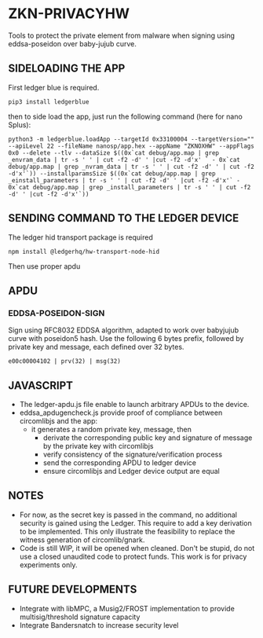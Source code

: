 #  ZKN-PRIVACYHW

Tools to protect the private element from malware when signing using eddsa-poseidon over baby-jujub curve.


## SIDELOADING THE APP

First ledger blue is required.

```
pip3 install ledgerblue
```

then to side load the app, just run the following command (here for nano Splus):

```
python3 -m ledgerblue.loadApp --targetId 0x33100004 --targetVersion="" --apiLevel 22 --fileName nanosp/app.hex --appName "ZKNOXHW" --appFlags 0x0 --delete --tlv --dataSize $((0x`cat debug/app.map | grep _envram_data | tr -s ' ' | cut -f2 -d' ' |cut -f2 -d'x' ` - 0x`cat debug/app.map | grep _nvram_data | tr -s ' ' | cut -f2 -d' ' | cut -f2 -d'x'`)) --installparamsSize $((0x`cat debug/app.map | grep _einstall_parameters | tr -s ' ' | cut -f2 -d' ' |cut -f2 -d'x'` - 0x`cat debug/app.map | grep _install_parameters | tr -s ' ' | cut -f2 -d' ' |cut -f2 -d'x'`))

```



## SENDING COMMAND TO THE LEDGER DEVICE

The ledger hid transport package is required

```
npm install @ledgerhq/hw-transport-node-hid
```

Then use proper apdu 

## APDU

### EDDSA-POSEIDON-SIGN

Sign using RFC8032 EDDSA algorithm, adapted to work over babyjujub curve with poseidon5 hash. Use the following 6 bytes prefix, followed by private key and message, each defined over 32 bytes.

```
e00c00004102 | prv(32) | msg(32)
```


## JAVASCRIPT

- The ledger-apdu.js file enable to launch arbitrary APDUs to the device.
- eddsa_apdugencheck.js provide proof of compliance between circomlibjs and the app:
    - it generates a random private key, message, then
        - derivate the corresponding public key and signature of message by the private key with circomlibjs
        - verify consistency of the signature/verification process
        - send the corresponding APDU to ledger device
        - ensure circomlibjs and Ledger device output are equal 



## NOTES

- For now, as the secret key is passed in the command, no additional security is gained using the Ledger. This require to add a key derivation to be implemented. This only illustrate the feasibility to replace the witness generation of circomlib/gnark.
- Code is still WIP, it will be opened when cleaned. Don't be stupid, do not use a closed unaudited code to protect funds. This work is for privacy experiments only.



## FUTURE DEVELOPMENTS

- Integrate with libMPC, a Musig2/FROST implementation to provide multisig/threshold signature capacity
- Integrate Bandersnatch to increase security level

